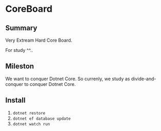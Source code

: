 # CoreBoard

## Summary

Very Extream Hard Core Board.

For study ^^..



## Mileston

We want to conquer Dotnet Core. So currenly, we study as divide-and-conquer to conquer Dotnet Core.



## Install

1. `dotnet restore`
2. `dotnet ef database update`
3. `dotnet watch run`